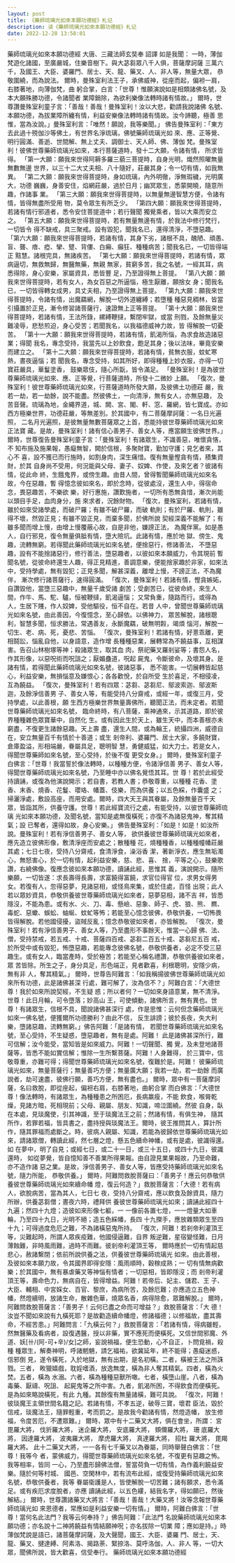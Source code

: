 ```yaml
---
layout: post
title: 《藥師琉璃光如來本願功德經》札记
description: 读《藥師琉璃光如來本願功德經》札记
date: 2022-12-28 13:58:01
---
```



藥師琉璃光如來本願功德經
大唐、三藏法師玄奘奉 詔譯
如是我聞：
一時，薄伽梵遊化諸國，至廣嚴城，住樂音樹下。與大苾芻眾八千人俱，菩薩摩訶薩
三萬六千，及國王、大臣、婆羅門、居士、天、龍、藥叉、人、非人等，無量大眾，
恭敬圍繞，而為說法。
爾時，曼殊室利法王子，承佛威神，從座而起，偏袒一肩，右膝著地，向薄伽梵，曲
躬合掌，白言：「世尊！惟願演說如是相類諸佛名號，及本大願殊勝功德，令諸聞者
業障銷除，為欲利樂像法轉時諸有情故。」
爾時，世尊讚曼殊室利童子言：「善哉！善哉！曼殊室利！汝以大悲，勸請我說諸佛
名號、本願功德，為拔業障所纏有情，利益安樂像法轉時諸有情故。汝今諦聽，極善
思惟，當為汝說。」曼殊室利言：「唯然！願說，我等樂聞。」
佛告曼殊室利：「東方去此過十殑伽沙等佛土，有世界名淨琉璃，佛號藥師琉璃光如
來、應、正等覺、明行圓滿、善逝、世間解、無上丈夫、調御士、天人師、佛、薄伽
梵。曼殊室利！彼佛世尊藥師琉璃光如來，本行菩薩道時，發十二大願，令諸有情，
所求皆得。
「第一大願：願我來世得阿耨多羅三藐三菩提時，自身光明，熾然照曜無量無數無邊
世界，以三十二大丈夫相、八十隨好，莊嚴其身；令一切有情，如我無異。
「第二大願：願我來世得菩提時，身如琉璃，內外明徹，淨無瑕穢，光明廣大，功德
巍巍，身善安住，焰網莊嚴，過於日月；幽冥眾生，悉蒙開曉，隨意所趣，作諸事
業。
「第三大願：願我來世得菩提時，以無量無邊智慧方便，令諸有情，皆得無盡所受用
物，莫令眾生有所乏少。
「第四大願：願我來世得菩提時，若諸有情行邪道者，悉令安住菩提道中；若行聲聞
獨覺乘者，皆以大乘而安立之。
「第五大願：願我來世得菩提時，若有無量無邊有情，於我法中修行梵行，一切皆令
得不缺戒，具三聚戒。設有毀犯，聞我名已，還得清淨，不墮惡趣。
「第六大願：願我來世得菩提時，若諸有情，其身下劣，諸根不具，醜陋、頑愚、
盲、聾、瘖、瘂、攣、躄、背僂、白癩、癲狂、種種病苦；聞我名已，一切皆得端正
黠慧。諸根完具，無諸疾苦。
「第七大願：願我來世得菩提時，若諸有情，眾病逼切，無救無歸，無醫無藥，無親
無家，貧窮多苦，我之名號，一經其耳，病悉得除，身心安樂，家屬資具，悉皆豐
足，乃至證得無上菩提。
「第八大願：願我來世得菩提時，若有女人，為女百惡之所逼惱，極生厭離，願捨女
身；聞我名已，一切皆得轉女成男，具丈夫相，乃至證得無上菩提。
「第九大願：願我來世得菩提時，令諸有情，出魔羂網，解脫一切外道纏縛；若墮種
種惡見稠林，皆當引攝置於正見，漸令修習諸菩薩行，速證無上正等菩提。
「第十大願：願我來世得菩提時，若諸有情，王法所錄，縲縛鞭撻，繫閉牢獄，或當
刑戮，及餘無量災難凌辱，悲愁煎迫，身心受苦；若聞我名，以我福德威神力故，皆
得解脫一切憂苦。
「第十一大願：願我來世得菩提時，若諸有情，飢渴所惱，為求食故造諸惡業；得聞
我名，專念受持，我當先以上妙飲食，飽足其身；後以法味，畢竟安樂而建立之。
「第十二大願：願我來世得菩提時，若諸有情，貧無衣服，蚊虻寒熱，晝夜逼惱；若
聞我名，專念受持，如其所好，即得種種上妙衣服，亦得一切寶莊嚴具，華鬘塗香，
鼓樂眾伎，隨心所翫，皆令滿足。
「曼殊室利！是為彼世尊藥師琉璃光如來、應、正等覺，行菩薩道時，所發十二微妙
上願。
「復次，曼殊室利！彼世尊藥師琉璃光如來，行菩薩道時所發大願，及彼佛土功德莊
嚴，我若一劫，若一劫餘，說不能盡。然彼佛土，一向清淨，無有女人，亦無惡趣，
及苦音聲。琉璃為地，金繩界道，城、闕、宮、閣、軒、窓、羅網，皆七寶成。亦如
西方極樂世界，功德莊嚴，等無差別。於其國中，有二菩薩摩訶薩：一名日光遍照，
二名月光遍照，是彼無量無數菩薩眾之上首，悉能持彼世尊藥師琉璃光如來正法寶
藏。是故，曼殊室利！諸有信心善男子、善女人等，應當願生彼佛世界。」
爾時，世尊復告曼殊室利童子言：「曼殊室利！有諸眾生，不識善惡，唯懷貪悋，不
知布施及施果報，愚癡無智，闕於信根，多聚財寶，勤加守護；見乞者來，其心不
喜，設不獲已而行施時，如割身肉，深生痛惜。復有無量慳貪有情，積集資財，於其
自身尚不受用，何況能與父母、妻子、奴婢、作使，及來乞者？彼諸有情，從此命
終，生餓鬼界，或傍生趣。由昔人間，曾得暫聞藥師琉璃光如來名故，今在惡趣，暫
得憶念彼如來名，即於念時，從彼處沒，還生人中，得宿命念，畏惡趣苦，不樂欲
樂，好行惠施，讚歎施者，一切所有悉無貪惜，漸次尚能以頭目手足，血肉身分，施
來求者，況餘財物。
「復次，曼殊室利，若諸有情，雖於如來受諸學處，而破尸羅；有雖不破尸羅，而破
軌則；有於尸羅、軌則，雖得不壞，然毀正見；有雖不毀正見，而棄多聞，於佛所說
契經深義不能解了；有雖多聞而增上慢，由增上慢覆蔽心故，自是非他，嫌謗正法，
為魔伴黨。如是愚人，自行邪見，復令無量俱胝有情，墮大險坑。此諸有情，應於地
獄、傍生、鬼趣，流轉無窮。若得聞此藥師琉璃光如來名號，便捨惡行，修諸善法，
不墮惡趣，設有不能捨諸惡行，修行善法，墮惡趣者，以彼如來本願威力，令其現前
暫聞名號，從彼命終還生人趣，得正見精進，善調意樂，便能捨家趣於非家，如來法
中，受持學處，無有毀犯；正見多聞，解甚深義，離增上慢，不謗正法，不為魔伴，
漸次修行諸菩薩行，速得圓滿。
「復次，曼殊室利！若諸有情，慳貪嫉妬，自讚毀他，當墮三惡趣中，無量千歲受諸
劇苦；受劇苦已，從彼命終，來生人間，作牛、馬、駝、驢，恒被鞭撻，飢渴逼惱；
又常負重，隨路而行。或得為人，生居下賤，作人奴婢，受他驅役，恒不自在。若昔
人中，曾聞世尊藥師琉璃光如來名號，由此善因，今復憶念，至心歸依。以佛神力，
眾苦解脫，諸根聰利，智慧多聞，恒求勝法，常遇善友，永斷魔羂，破無明㲉，竭煩
惱河，解脫一切生、老、病、死，憂悲、苦惱。
「復次，曼殊室利！若諸有情，好憙乖離，更相鬪訟，惱亂自他，以身語意，造作增
長種種惡業，展轉常為不饒益事，互相謀害。告召山林樹塚等神；殺諸眾生，取其血
肉，祭祀藥叉羅剎娑等；書怨人名，作其形像，以惡呪術而呪詛之；厭媚蠱道，呪起
屍鬼，令斷彼命，及壞其身。是諸有情，若得聞此藥師琉璃光如來名號，彼諸惡事，
悉不能害。一切展轉皆起慈心，利益安樂，無損惱意及嫌恨心；各各歡悅，於自所受
生於喜足，不相侵凌，互為饒益。
「復次，曼殊室利！若有四眾：苾芻、苾芻尼、鄔波索迦、鄔波斯迦，及餘淨信善男
子、善女人等，有能受持八分齋戒，或經一年，或復三月，受持學處，以此善根，願
生西方極樂世界無量壽佛所，聽聞正法，而未定者。若聞世尊藥師琉璃光如來名號，
臨命終時，有八菩薩，乘神通來，示其道路，即於彼界種種雜色眾寶華中，自然化
生。或有因此生於天上，雖生天中，而本善根亦未窮盡，不復更生諸餘惡趣。天上壽
盡，還生人間，或為輪王，統攝四洲，威德自在，安立無量百千有情於十善道；或生
剎帝利、婆羅門、居士大家，多饒財寶，倉庫盈溢，形相端嚴，眷屬具足，聰明智
慧，勇健威猛，如大力士。若是女人，得聞世尊藥師如來名號，至心受持，於後不復
更受女身。」
爾時，曼殊室利童子白佛言：「世尊！我當誓於像法轉時，以種種方便，令諸淨信善
男子、善女人等，得聞世尊藥師琉璃光如來名號，乃至睡中亦以佛名覺悟其耳。世
尊！若於此經受持讀誦，或復為他演說開示；若自書，若教人書；恭敬尊重，以種種
花香、塗香、末香、燒香、花鬘、瓔珞、幡蓋、伎樂，而為供養；以五色綵，作囊盛
之；掃灑淨處，敷設高座，而用安處。爾時，四大天王與其眷屬，及餘無量百千天
眾，皆詣其所，供養守護。世尊！若此經寶流行之處，有能受持，以彼世尊藥師琉璃
光如來本願功德，及聞名號，當知是處無復橫死；亦復不為諸惡鬼神，奪其精氣；設
已奪者，還得如故，身心安樂。」
佛告曼殊室利：「如是！如是！如汝所說。曼殊室利！若有淨信善男子、善女人等，
欲供養彼世尊藥師琉璃光如來者，應先造立彼佛形像，敷清淨座而安處之；散種種
花，燒種種香，以種種幢幡莊嚴其處；七日七夜，受持八分齋戒，食清淨食，澡浴香
潔，著新淨衣，應生無垢濁心，無怒害心，於一切有情，起利益安樂，慈、悲、喜、
捨，平等之心，鼓樂歌讚，右繞佛像。復應念彼如來本願功德，讀誦此經，思惟其
義，演說開示。隨所樂願，一切皆遂：求長壽得長壽，求富饒得富饒，求官位得官
位，求男女得男女。若復有人，忽得惡夢，見諸惡相，或怪鳥來集，或於住處，百怪
出現；此人若以眾妙資具，恭敬供養彼世尊藥師琉璃光如來者，惡夢惡相，諸不吉
祥，皆悉隱沒，不能為患。或有水、火、刀、毒、懸嶮、惡象、師子、虎、狼、熊、
羆、毒蛇、惡蠍、蜈蚣、蚰蜒、蚊虻等怖；若能至心憶念彼佛，恭敬供養，一切怖畏
皆得解脫。若他國侵擾，盜賊反亂；憶念恭敬彼如來者，亦皆解脫。
「復次，曼殊室利！若有淨信善男子、善女人等，乃至盡形不事餘天，惟當一心歸
佛、法、僧，受持禁戒，若五戒、十戒、菩薩四百戒、苾芻二百五十戒、苾芻尼五百
戒，於所受中或有毀犯，怖墮惡趣，若能專念彼佛名號，恭敬供養者，必定不受三惡
趣生。或有女人，臨當產時，受於極苦；若能至心稱名禮讚，恭敬供養彼如來者，眾
苦皆除。所生之子，身分具足，形色端正，見者歡喜，利根聰明，安隱少病，無有非
人，奪其精氣。」
爾時，世尊告阿難言：「如我稱揚彼佛世尊藥師琉璃光如來所有功德，此是諸佛甚深
行處，難可解了，汝為信不？」阿難白言：「大德世尊！我於如來所說契經，不生疑
惑；所以者何？一切如來身語意業，無不清淨。世尊！此日月輪，可令墮落；妙高山
王，可使傾動，諸佛所言，無有異也。世尊！有諸眾生，信根不具，聞說諸佛甚深行
處，作是思惟：云何但念藥師琉璃光如來一佛名號，便獲爾所功德勝利？由此不信，
反生誹謗；彼於長夜，失大利樂，墮諸惡趣，流轉無窮。」佛告阿難：「是諸有情，
若聞世尊藥師琉璃光如來名號，至心受持，不生疑惑，墮惡趣者，無有是處。阿難！
此是諸佛甚深所行，難可信解；汝今能受，當知皆是如來威力。阿難！一切聲聞、獨
覺，及未登地諸菩薩等，皆悉不能如實信解；惟除一生所繫菩薩。阿難！人身難得，
於三寶中，信敬尊重，亦難可得；得聞世尊藥師琉璃光如來名號，復難於是。阿難！
彼藥師琉璃光如來，無量菩薩行；無量善巧方便；無量廣大願；我若一劫，若一劫餘
而廣說者，劫可速盡，彼佛行願，善巧方便，無有盡也。」
爾時，眾中有一菩薩摩訶薩，名曰救脫，即從座起，偏袒右肩，右膝著地，曲躬合掌
而白佛言：「大德世尊！像法轉時，有諸眾生，為種種患之所困厄，長病羸瘦，不能
飲食，喉脣乾燥，見諸方暗，死相現前；父母、親屬、朋友、知識，啼泣圍繞。然彼
自身，臥在本處，見琰魔使，引其神識，至于琰魔法王之前；然諸有情，有俱生神，
隨其所作，若罪若福，皆具書之，盡持授與琰魔法王。爾時，彼王推問其人，算計所
作，隨其罪福而處斷之。時，彼病人親屬、知識，若能為彼歸依世尊藥師琉璃光如
來，請諸眾僧，轉讀此經，然七層之燈，懸五色續命神幡，或有是處，彼識得還。如
在夢中，明了自見；或經七日，或二十一日，或三十五日，或四十九日，彼識還時，
如從夢覺，皆自憶知善不善業所得果報。由自證見業果報故，乃至命難，亦不造作諸
惡之業。是故，淨信善男子、善女人等，皆應受持藥師琉璃光如來名號，隨力所能，
恭敬供養。」
爾時，阿難問救脫菩薩曰：「善男子！應云何恭敬供養彼世尊藥師琉璃光如來續命幡
燈，復云何造？」救脫菩薩言：「大德！若有病人，欲脫病苦，當為其人，七日七
夜，受持八分齋戒，應以飲食及餘資具，隨力所辦，供養苾芻僧；晝夜六時，禮拜供
養彼世尊藥師琉璃光如來；讀誦此經四十九遍；然四十九燈；造彼如來形像七軀，一
一像前各置七燈，一一燈量大如車輪，乃至四十九日，光明不絕；造五色綵幡，長四
十九搩手，應放雜類眾生至四十九；可得過度危厄之難，不為諸橫惡鬼所持。
「復次，阿難！若剎帝利灌頂王等，災難起時，所謂人眾疾疫難，他國侵逼難，自界
叛逆難，星宿變怪難，日月薄蝕難，非時風雨難，過時不雨難。彼剎帝利灌頂王等，
爾時應於一切有情起慈悲心，赦諸繫閉；依前所說供養之法，供養彼世尊藥師琉璃光
如來。由此善根，及彼如來本願力故，令其國界即得安隱：風雨順時，穀稼成熟；一
切有情無病歡樂；於其國中，無有暴虐藥叉等神惱有情者；一切惡相，皆即隱沒；而
剎帝利灌頂王等，壽命色力，無病自在，皆得增益。阿難！若帝后、妃主、儲君、王
子、大臣、輔相、中宮婇女、百官、黎庶，為病所苦，及餘厄難；亦應造立五色神
幡，然燈續明，放諸生命，散雜色華，燒眾名香，病得除愈，眾難解脫。」
爾時，阿難問救脫菩薩言：「善男子！云何已盡之命而可增益？」救脫菩薩言：「大
德！汝豈不聞如來說有九橫死耶？是故勸造續命幡燈，修諸福德；以修福故，盡其壽
命，不經苦患。」阿難問言：「九橫云何？」救脫菩薩言：「若諸有情，得病雖輕，
然無醫藥及看病者，設復遇醫，授以非藥，實不應死而便橫死。又信世間邪魔、外
道、妖[卄/(阿-可+辛)/女]之師，妄說禍福，便生恐動，心不自正，卜問覓禍，殺種
種眾生，解奏神明，呼諸魍魎，請乞福祐，欲冀延年，終不能得；愚癡迷惑，信邪倒
見，遂令橫死，入於地獄，無有出期，是名初橫。二者，橫被王法之所誅戮。三者，
畋獵嬉戲，耽婬嗜酒，放逸無度，橫為非人奪其精氣。四者，橫為火焚。五者，橫為
水溺。六者，橫為種種惡獸所噉。七者，橫墮山崖。八者，橫為毒藥、厭禱、呪詛、
起屍鬼等之所中害。九者，飢渴所困，不得飲食而便橫死。是為如來略說橫死，有此
九種。其餘復有無量諸橫，難可具說。
「復次，阿難！彼琰魔王主領世間名籍之記。若諸有情，不孝五逆，破辱三寶，壞君
臣法，毀於信戒，琰魔法王，隨罪輕重，考而罰之。是故我今勸諸有情，然燈造幡，
放生修福，令度苦厄，不遭眾難。」
爾時，眾中有十二藥叉大將，俱在會坐，所謂：
宮毘羅大將， 伐折羅大將， 迷企羅大將， 安底羅大將， 頞儞羅大將， 珊
底羅大將， 因達羅大將， 波夷羅大將， 摩虎羅大將， 真達羅大將， 招杜
羅大將， 毘羯羅大將。
此十二藥叉大將，一一各有七千藥叉以為眷屬，同時舉聲白佛言：「世尊！我等今
者，蒙佛威力，得聞世尊藥師琉璃光如來名號，不復更有惡趣之怖。我等相率，皆同
一心，乃至盡形歸佛法僧，誓當荷負一切有情，為作義利饒益安樂。隨於何等村城、
國邑、空閑林中，若有流布此經，或復受持藥師琉璃光如來名號，恭敬供養者，我等
眷屬衛護是人，皆使解脫一切苦難；諸有願求，悉令滿足。或有疾厄求度脫者，亦應
讀誦此經，以五色縷，結我名字，得如願已，然後解結。」
爾時，世尊讚諸藥叉大將言：「善哉！善哉！大藥叉將！汝等念報世尊藥師琉璃光如
來恩德者，常應如是利益安樂一切有情。」
爾時，阿難白佛言：「世尊！當何名此法門？我等云何奉持？」佛告阿難：「此法門
名說藥師琉璃光如來本願功德；亦名說十二神將饒益有情結願神呪；亦名拔除一切業
障；應如是持。」時薄伽梵說是語已，諸菩薩摩訶薩，及大聲聞，國王、大臣、婆羅
門、居士，天、龍、藥叉、揵達縛、阿素洛、揭路荼、緊捺洛、莫呼洛伽，人、非人
等，一切大眾，聞佛所說，皆大歡喜，信受奉行。
藥師琉璃光如來本願功德經
